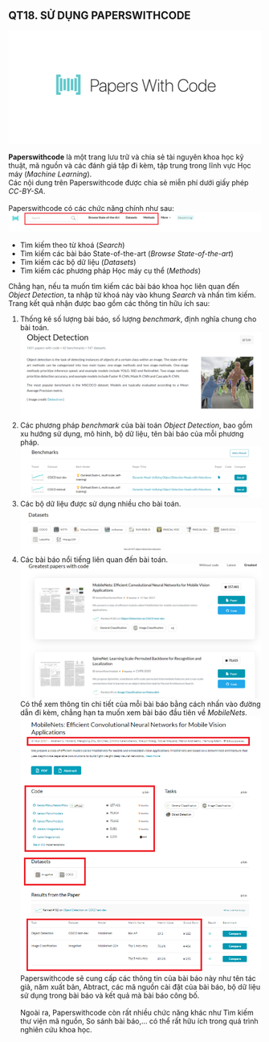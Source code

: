 ## QT18. SỬ DỤNG PAPERSWITHCODE

![ppwc](https://github.com/KicksxNPQ/CS519.L21.KHTN/blob/master/QT/Images/QT19.1.png)

<b>Paperswithcode</b> là một trang lưu trữ và chia sẻ tài nguyên khoa học kỹ thuật, mã nguồn và các đánh giá tập đi kèm, tập trung trong lĩnh vực Học máy (<em>Machine Learning</em>). <br>
Các nội dung trên Paperswithcode được chia sẻ miễn phí dưới giấy phép <em>CC-BY-SA</em>.<br>
<br>
Paperswithcode có các chức năng chính như sau:
![ppwc](https://github.com/KicksxNPQ/CS519.L21.KHTN/blob/master/QT/Images/QT19.2.png)
<ul>
<li>Tìm kiếm theo từ khoá (<em>Search</em>)</li>
<li>Tìm kiếm các bài báo State-of-the-art (<em>Browse State-of-the-art</em>)</li>
<li>Tìm kiếm các bộ dữ liệu (<em>Datasets</em>)</li>
<li>Tìm kiếm các phương pháp Học máy cụ thể (<em>Methods</em>)</li>
</ul>

Chẳng hạn, nếu ta muốn tìm kiếm các bài báo khoa học liên quan đến <em>Object Detection</em>, ta nhập từ khoá này vào khung <em>Search</em> và nhấn tìm kiếm.<br>
Trang kết quả nhận được bao gồm các thông tin hữu ích sau:
<ol>
<li>Thống kê số lượng bài báo, số lượng <em>benchmark</em>, định nghĩa chung cho bài toán.<br>
<img src='https://github.com/KicksxNPQ/CS519.L21.KHTN/blob/master/QT/Images/QT19.3.png' alt='ppwc1'></li>
<li>Các phương pháp <em>benchmark</em> của bài toán <em>Object Detection</em>, bao gồm xu hướng sử dụng, mô hình, bộ dữ liệu, tên bài báo của mỗi phương pháp.<br>
<img src='https://github.com/KicksxNPQ/CS519.L21.KHTN/blob/master/QT/Images/QT19.4.png' alt='ppwc2'></li>
<li>Các bộ dữ liệu được sử dụng nhiều cho bài toán. <br>
<img src='https://github.com/KicksxNPQ/CS519.L21.KHTN/blob/master/QT/Images/QT19.5.png' alt='ppwc3'></li>
<li>Các bài báo nổi tiếng liên quan đến bài toán. <br>
<img src='https://github.com/KicksxNPQ/CS519.L21.KHTN/blob/master/QT/Images/QT19.6.png' alt='ppwc4'></li>
Có thể xem thông tin chi tiết của mỗi bài báo bằng cách nhấn vào đường dẫn đi kèm, chẳng hạn ta muốn xem bài báo đầu tiên về <em>MobileNets</em>.<br>
<img src='https://github.com/KicksxNPQ/CS519.L21.KHTN/blob/master/QT/Images/QT19.7.png' alt='ppwc5'></li>
Paperswithcode sẽ cung cấp các thông tin của bài báo này như tên tác giả, năm xuất bản, Abtract, các mã nguồn cài đặt của bài báo, bộ dữ liệu sử dụng trong bài báo và kết quả mà bài báo công bố. <br><br>
Ngoài ra, Paperswithcode còn rất nhiều chức năng khác như Tìm kiếm thư viện mã nguồn, So sánh bài báo,... có thể rất hữu ích trong quá trình nghiên cứu khoa học.


